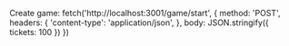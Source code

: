 Create game:
fetch('http://localhost:3001/game/start', {
  method: 'POST',
  headers: {
    'content-type': 'application/json',
  },
  body: JSON.stringify({
    tickets: 100
  })
})